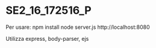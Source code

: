 # SE2_16_172516_P
Per usare:
npm install
node server.js
http://localhost:8080

Utilizza express, body-parser, ejs
